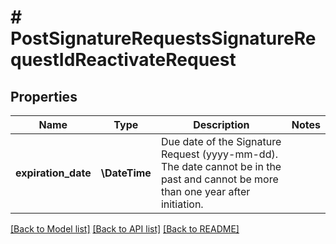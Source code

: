 # # PostSignatureRequestsSignatureRequestIdReactivateRequest

## Properties

Name | Type | Description | Notes
------------ | ------------- | ------------- | -------------
**expiration_date** | **\DateTime** | Due date of the Signature Request (yyyy-mm-dd). The date cannot be in the past and cannot be more than one year after initiation. |

[[Back to Model list]](../../README.md#models) [[Back to API list]](../../README.md#endpoints) [[Back to README]](../../README.md)
